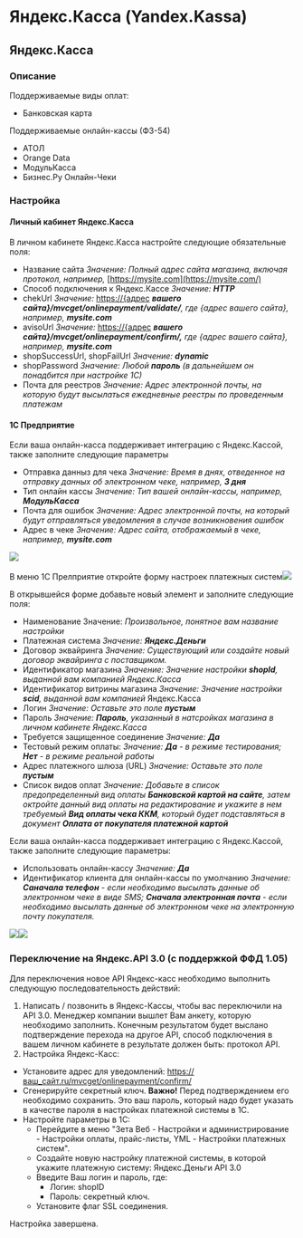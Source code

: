 # Яндекс.Касса \(Yandex.Kassa\)

##  Яндекс.Касса <a id="yandeks-kassa"></a>

### Описание <a id="opisanie"></a>

Поддерживаемые виды оплат:

* Банковская карта

Поддерживаемые онлайн-кассы \(ФЗ-54\)

* АТОЛ
* Orange Data
* МодульКасса
* Бизнес.Ру Онлайн-Чеки

### Настройка <a id="nastroika"></a>

#### Личный кабинет Яндекс.Касса <a id="lichnyi-kabinet-yandeks-kassa"></a>

В личном кабинете Яндекс.Касса настройте следующие обязательные поля:

* Название сайта _Значение: Полный адрес сайта магазина, включая протокол, например,_ [https://mysite.com](https://mysite.com/)​
* Способ подключения к Яндекс.Кассе _Значение:_ _**HTTP**_
* chekUrl _Значение:_ [https://{адрес](https://xn--%7B-8cdug0fj/) _**вашего сайта}/mvcget/onlinepayment/validate/**, где {адрес вашего сайта}, например,_ _**mysite.com**_
* avisoUrl _Значение:_ [https://{адрес](https://xn--%7B-8cdug0fj/) _**вашего сайта}/mvcget/onlinepayment/confirm/,**_ _где {адрес вашего сайта}, например,_ _**mysite.com**_
* shopSuccessUrl, shopFailUrl _Значение:_ _**dynamic**_
* shopPassword _Значение: Любой_ _**пароль**_ _\(в дальнейшем он понадбится при настройке 1С\)_
* Почта для реестров _Значение: Адрес электронной почты, на которую будут высылаться ежедневные реестры по проведенным платежам_

#### 1С Предприятие <a id="1s-predpriyatie"></a>

Если ваша онлайн-касса поддерживает интеграцию с Яндекс.Кассой, также заполните следующие параметры

* Отправка данныз для чека _Значение: Время в днях, отведенное на отправку данных об электронном чеке, например,_ _**3 дня**_
* Тип онлайн кассы _Значение: Тип вашей онлайн-кассы, например,_ _**МодульКасса**_
* Почта для ошибок _Значение: Адрес электронной почты, на который будут отправляться уведомления в случае возникновения ошибок_
* Адрес в чеке _Значение: Адрес сайта, отображаемый в чеке, например,_ _**mysite.com**_

​![](https://blobscdn.gitbook.com/v0/b/gitbook-28427.appspot.com/o/assets%2F-LDkZZ4KLHlNn6g8TQlV%2F-LEPi9C002O2y32na98P%2F-LEPiCrZRdafGpboDYlj%2FImage%2033.png?alt=media&token=f40459c2-a8b1-46b9-948b-f9c57f9054af)

В меню 1С Прелприятие откройте форму настроек платежных систем​![](https://blobscdn.gitbook.com/v0/b/gitbook-28427.appspot.com/o/assets%2F-LDkZZ4KLHlNn6g8TQlV%2F-LEOh8eMbLiQqSjF90kh%2F-LEPAdy2z1z-kqcpkJs9%2FCapture.PNG?alt=media&token=475d24b5-28e9-4eeb-ba14-87be22343b40)

В открывшейся форме добавьте новый элемент и заполните следующие поля:

* Наименование Значение: _Произвольное, понятное вам название настройки_
* Платежная система _Значение:_ _**Яндекс.Деньги**_
* Договор эквайринга _Значение: Существующий или создайте новый договор эквайринга с поставщиком._
* Идентификатор магазина _Значение: Значение настройки_ _**shopId**, выданной вам компанией Яндекс.Касса_
* Идентификатор витрины магазина _Значение: Значение настройки_ _**scid**, выданной вам компанией_ Яндекс.Касса
* Логин _Значение: Оставьте это поле_ _**пустым**_
* Пароль _Значение:_ _**Пароль**, указанный в натсройках магазина в личном кабинете Яндекс.Касса_
* Требуется защищенное соединение _Значение:_ _**Да**_
* Тестовый режим оплаты: _Значение:_ _**Да**_ _- в режиме тестирования;_ _**Нет**_ _- в режиме реальной работы_
* Адрес платежного шлюза \(URL\) _Значение: Оставьте это поле_ _**пустым**_
* Список видов оплат _Значение: Добавьте в список предопределенный вид оплаты_ _**Банковской картой на сайте**, затем октройте данный вид оплаты на редактирование и укажите в нем требуемый_ _**Вид оплаты чека ККМ**, который будет подставляться в документ_ _**Оплата от покупателя платежной картой**_

Если ваша онлайн-касса поддерживает интеграцию с Яндекс.Кассой, также заполните следующие параметры:

* Использовать онлайн-кассу _Значение:_ _**Да**_
* Идентификатор клиента для онлайн-кассы по умолчанию _Значение:_ _**Саначала телефон**_ _- если необходимо высылать данные об электронном чеке в виде SMS;_ _**Сначала электронная почта**_ _- если необходимо высылать данные об электронном чеке на электронную почту покупателя._

​![](https://blobscdn.gitbook.com/v0/b/gitbook-28427.appspot.com/o/assets%2F-LDkZZ4KLHlNn6g8TQlV%2F-LEOh8eMbLiQqSjF90kh%2F-LEPJG22YrU0xaqzkN22%2Fimage.png?alt=media&token=6e1ad851-9962-46ab-a50d-ffc452d941c1)​![](https://blobscdn.gitbook.com/v0/b/gitbook-28427.appspot.com/o/assets%2F-LDkZZ4KLHlNn6g8TQlV%2F-LEOh8eMbLiQqSjF90kh%2F-LEPJn2kXXKTX11QEeV_%2Fimage.png?alt=media&token=e2a374bf-6ae6-4245-98e9-ca0a1e2e7973)

### Переключение на Яндекс.API 3.0 \(с поддержкой ФФД 1.05\)

Для переключения новое API Яндекс-касс необходимо выполнить следующую последовательность действий:

1. Написать / позвонить в Яндекс-Кассы, чтобы вас переключили на API 3.0. Менеджер компании вышлет Вам анкету, которую необходимо заполнить.   Конечным результатом будет выслано подтверждение перехода на другое API, способ подключения в вашем личном кабинете в результате должен быть: протокол API. 
2. Настройка Яндекс-Касс:

* Установите адрес для уведомлений: [https://ваш\_сайт.ru/mvcget/onlinepayment/confirm/](https://ваш_сайт.ru/mvcget/onlinepayment/confirm/)
* Сгенерируйте секретный ключ.  **Важно!** Перед подтверждением его необходимо сохранить. Это ваш пароль, который надо будет указать в качестве пароля в настройках платежной системы в 1С.
* Настройте параметры в 1С:
  * Перейдите в меню "Зета Веб - Настройки и администрирование - Настройки оплаты, прайс-листы, YML - Настройки платежных систем".
  * Создайте новую настройку платежной системы, в которой укажите платежную систему: Яндекс.Деньги API 3.0
  * Введите Ваш логин и пароль, где:
    * Логин: shopID
    * Пароль: секретный ключ.
  * Установите флаг SSL соединения.

Настройка завершена.

